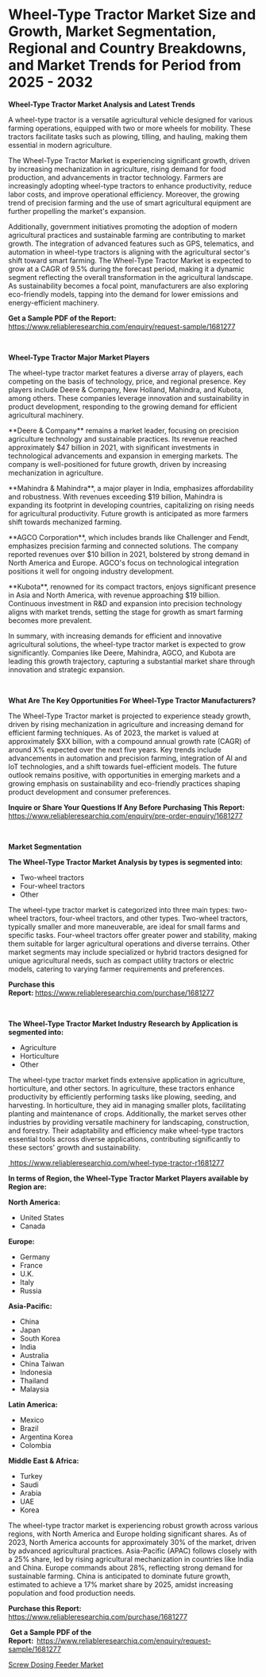 <p><h1>Wheel-Type Tractor Market Size and Growth, Market Segmentation, Regional and Country Breakdowns, and Market Trends for Period from 2025 -  2032</h1></p><p><strong>Wheel-Type Tractor Market Analysis and Latest Trends</strong></p>
<p><p>A wheel-type tractor is a versatile agricultural vehicle designed for various farming operations, equipped with two or more wheels for mobility. These tractors facilitate tasks such as plowing, tilling, and hauling, making them essential in modern agriculture.</p><p>The Wheel-Type Tractor Market is experiencing significant growth, driven by increasing mechanization in agriculture, rising demand for food production, and advancements in tractor technology. Farmers are increasingly adopting wheel-type tractors to enhance productivity, reduce labor costs, and improve operational efficiency. Moreover, the growing trend of precision farming and the use of smart agricultural equipment are further propelling the market's expansion.</p><p>Additionally, government initiatives promoting the adoption of modern agricultural practices and sustainable farming are contributing to market growth. The integration of advanced features such as GPS, telematics, and automation in wheel-type tractors is aligning with the agricultural sector's shift toward smart farming. The Wheel-Type Tractor Market is expected to grow at a CAGR of 9.5% during the forecast period, making it a dynamic segment reflecting the overall transformation in the agricultural landscape. As sustainability becomes a focal point, manufacturers are also exploring eco-friendly models, tapping into the demand for lower emissions and energy-efficient machinery.</p></p>
<p><strong>Get a Sample PDF of the Report:&nbsp;</strong> <a href="https://www.reliableresearchiq.com/enquiry/request-sample/1681277?utm_campaign=3100&utm_medium=2&utm_source=Github&utm_content=ia&utm_term=24032025&utm_id=wheel-type-tractor">https://www.reliableresearchiq.com/enquiry/request-sample/1681277</a></p>
<p>&nbsp;</p>
<p><strong>Wheel-Type Tractor Major Market Players</strong></p>
<p><p>The wheel-type tractor market features a diverse array of players, each competing on the basis of technology, price, and regional presence. Key players include Deere & Company, New Holland, Mahindra, and Kubota, among others. These companies leverage innovation and sustainability in product development, responding to the growing demand for efficient agricultural machinery.</p><p>**Deere & Company** remains a market leader, focusing on precision agriculture technology and sustainable practices. Its revenue reached approximately $47 billion in 2021, with significant investments in technological advancements and expansion in emerging markets. The company is well-positioned for future growth, driven by increasing mechanization in agriculture.</p><p>**Mahindra & Mahindra**, a major player in India, emphasizes affordability and robustness. With revenues exceeding $19 billion, Mahindra is expanding its footprint in developing countries, capitalizing on rising needs for agricultural productivity. Future growth is anticipated as more farmers shift towards mechanized farming.</p><p>**AGCO Corporation**, which includes brands like Challenger and Fendt, emphasizes precision farming and connected solutions. The company reported revenues over $10 billion in 2021, bolstered by strong demand in North America and Europe. AGCO's focus on technological integration positions it well for ongoing industry development.</p><p>**Kubota**, renowned for its compact tractors, enjoys significant presence in Asia and North America, with revenue approaching $19 billion. Continuous investment in R&D and expansion into precision technology aligns with market trends, setting the stage for growth as smart farming becomes more prevalent.</p><p>In summary, with increasing demands for efficient and innovative agricultural solutions, the wheel-type tractor market is expected to grow significantly. Companies like Deere, Mahindra, AGCO, and Kubota are leading this growth trajectory, capturing a substantial market share through innovation and strategic expansion.</p></p>
<p>&nbsp;</p>
<p><strong>What Are The Key Opportunities For Wheel-Type Tractor Manufacturers?</strong></p>
<p><p>The Wheel-Type Tractor market is projected to experience steady growth, driven by rising mechanization in agriculture and increasing demand for efficient farming techniques. As of 2023, the market is valued at approximately $XX billion, with a compound annual growth rate (CAGR) of around X% expected over the next five years. Key trends include advancements in automation and precision farming, integration of AI and IoT technologies, and a shift towards fuel-efficient models. The future outlook remains positive, with opportunities in emerging markets and a growing emphasis on sustainability and eco-friendly practices shaping product development and consumer preferences.</p></p>
<p><strong>Inquire or Share Your Questions If Any Before Purchasing This Report:</strong> <a href="https://www.reliableresearchiq.com/enquiry/pre-order-enquiry/1681277?utm_campaign=3100&utm_medium=2&utm_source=Github&utm_content=ia&utm_term=24032025&utm_id=wheel-type-tractor">https://www.reliableresearchiq.com/enquiry/pre-order-enquiry/1681277</a></p>
<p>&nbsp;</p>
<p><strong>Market Segmentation</strong></p>
<p><strong>The Wheel-Type Tractor Market Analysis by types is segmented into:</strong></p>
<p><ul><li>Two-wheel tractors</li><li>Four-wheel tractors</li><li>Other</li></ul></p>
<p><p>The wheel-type tractor market is categorized into three main types: two-wheel tractors, four-wheel tractors, and other types. Two-wheel tractors, typically smaller and more maneuverable, are ideal for small farms and specific tasks. Four-wheel tractors offer greater power and stability, making them suitable for larger agricultural operations and diverse terrains. Other market segments may include specialized or hybrid tractors designed for unique agricultural needs, such as compact utility tractors or electric models, catering to varying farmer requirements and preferences.</p></p>
<p><strong>Purchase this Report:&nbsp;</strong><a href="https://www.reliableresearchiq.com/purchase/1681277?utm_campaign=3100&utm_medium=2&utm_source=Github&utm_content=ia&utm_term=24032025&utm_id=wheel-type-tractor">https://www.reliableresearchiq.com/purchase/1681277</a></p>
<p>&nbsp;</p>
<p><strong>The Wheel-Type Tractor Market Industry Research by Application is segmented into:</strong></p>
<p><ul><li>Agriculture</li><li>Horticulture</li><li>Other</li></ul></p>
<p><p>The wheel-type tractor market finds extensive application in agriculture, horticulture, and other sectors. In agriculture, these tractors enhance productivity by efficiently performing tasks like plowing, seeding, and harvesting. In horticulture, they aid in managing smaller plots, facilitating planting and maintenance of crops. Additionally, the market serves other industries by providing versatile machinery for landscaping, construction, and forestry. Their adaptability and efficiency make wheel-type tractors essential tools across diverse applications, contributing significantly to these sectors' growth and sustainability.</p></p>
<p><a href="https://www.reliableresearchiq.com/wheel-type-tractor-r1681277?utm_campaign=3100&utm_medium=2&utm_source=Github&utm_content=ia&utm_term=24032025&utm_id=wheel-type-tractor">&nbsp;https://www.reliableresearchiq.com/wheel-type-tractor-r1681277</a></p>
<p><strong>In terms of Region, the Wheel-Type Tractor Market Players available by Region are:</strong></p>
<p>
    <p> <strong> North America: </strong>
        <ul>
            <li>United States</li>
            <li>Canada</li>
        </ul>
        </p> 
    <p> <strong> Europe: </strong>
        <ul>
            <li>Germany</li>
            <li>France</li>
            <li>U.K.</li>
            <li>Italy</li>
            <li>Russia</li>
        </ul>
        </p> 
    <p> <strong> Asia-Pacific: </strong>
        <ul>
            <li>China</li>
            <li>Japan</li>
            <li>South Korea</li>
            <li>India</li>
            <li>Australia</li>
            <li>China Taiwan</li>
            <li>Indonesia</li>
            <li>Thailand</li>
            <li>Malaysia</li>
        </ul>
        </p> 
    <p> <strong> Latin America: </strong>
        <ul>
            <li>Mexico</li>
            <li>Brazil</li>
            <li>Argentina Korea</li>
            <li>Colombia</li>
        </ul>
        </p> 
    <p> <strong> Middle East & Africa: </strong>
        <ul>
            <li>Turkey</li>
            <li>Saudi</li>
            <li>Arabia</li>
            <li>UAE</li>
            <li>Korea</li>
        </ul>
    </p>
    </p>
<p><p>The wheel-type tractor market is experiencing robust growth across various regions, with North America and Europe holding significant shares. As of 2023, North America accounts for approximately 30% of the market, driven by advanced agricultural practices. Asia-Pacific (APAC) follows closely with a 25% share, led by rising agricultural mechanization in countries like India and China. Europe commands about 28%, reflecting strong demand for sustainable farming. China is anticipated to dominate future growth, estimated to achieve a 17% market share by 2025, amidst increasing population and food production needs.</p></p>
<p><strong>Purchase this Report: </strong><a href="https://www.reliableresearchiq.com/purchase/1681277?utm_campaign=3100&utm_medium=2&utm_source=Github&utm_content=ia&utm_term=24032025&utm_id=wheel-type-tractor">https://www.reliableresearchiq.com/purchase/1681277</a></p>
<p>&nbsp;<strong>Get a Sample PDF of the Report:&nbsp;&nbsp;</strong><a href="https://www.reliableresearchiq.com/enquiry/request-sample/1681277?utm_campaign=3100&utm_medium=2&utm_source=Github&utm_content=ia&utm_term=24032025&utm_id=wheel-type-tractor">https://www.reliableresearchiq.com/enquiry/request-sample/1681277</a></p>
<p><strong></strong></p>
<p><p><a href="https://github.com/lynlynyusay/Market-Research-Report-List-1/blob/main/screw-dosing-feeder-market.md?utm_campaign=3100&utm_medium=2&utm_source=Github&utm_content=ia&utm_term=24032025&utm_id=wheel-type-tractor">Screw Dosing Feeder Market</a></p></p>
